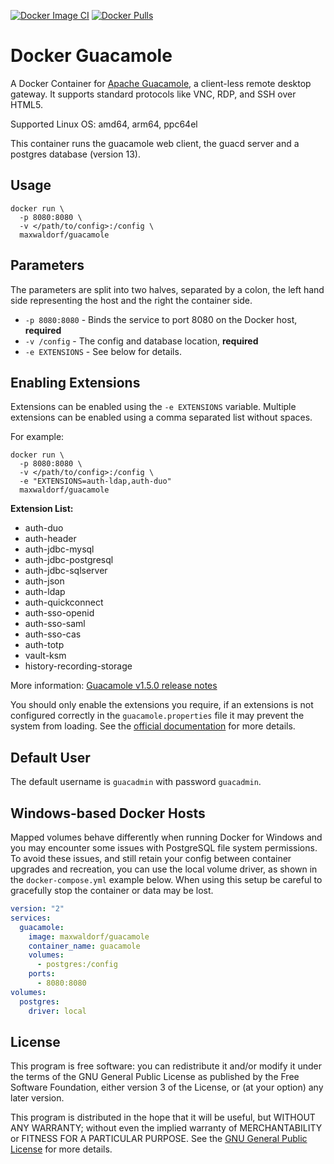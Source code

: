 [![Docker Image CI](https://github.com/MaxWaldorf/guacamole/actions/workflows/docker-image.yml/badge.svg)](https://github.com/MaxWaldorf/guacamole/actions/workflows/docker-image.yml) [![Docker Pulls](https://img.shields.io/docker/pulls/maxwaldorf/guacamole.svg)](https://hub.docker.com/r/maxwaldorf/guacamole/)

# Docker Guacamole

A Docker Container for [Apache Guacamole](https://guacamole.apache.org/), a client-less remote desktop gateway. It supports standard protocols like VNC, RDP, and SSH over HTML5.

Supported Linux OS: amd64, arm64, ppc64el

This container runs the guacamole web client, the guacd server and a postgres database (version 13).

## Usage

```shell
docker run \
  -p 8080:8080 \
  -v </path/to/config>:/config \
  maxwaldorf/guacamole
```

## Parameters

The parameters are split into two halves, separated by a colon, the left hand side representing the host and the right the container side.

* `-p 8080:8080` - Binds the service to port 8080 on the Docker host, **required**
* `-v /config` - The config and database location, **required**
* `-e EXTENSIONS` - See below for details.

## Enabling Extensions

Extensions can be enabled using the `-e EXTENSIONS` variable. Multiple extensions can be enabled using a comma separated list without spaces.

For example:

```shell
docker run \
  -p 8080:8080 \
  -v </path/to/config>:/config \
  -e "EXTENSIONS=auth-ldap,auth-duo"
  maxwaldorf/guacamole
```

**Extension List:**
- auth-duo
- auth-header
- auth-jdbc-mysql
- auth-jdbc-postgresql
- auth-jdbc-sqlserver
- auth-json
- auth-ldap
- auth-quickconnect
- auth-sso-openid
- auth-sso-saml
- auth-sso-cas
- auth-totp
- vault-ksm
- history-recording-storage

More information: [Guacamole v1.5.0 release notes](https://guacamole.apache.org/releases/1.5.0/)

You should only enable the extensions you require, if an extensions is not configured correctly in the `guacamole.properties` file it may prevent the system from loading. See the [official documentation](https://guacamole.apache.org/doc/gug/) for more details.

## Default User

The default username is `guacadmin` with password `guacadmin`.

## Windows-based Docker Hosts

Mapped volumes behave differently when running Docker for Windows and you may encounter some issues with PostgreSQL file system permissions. To avoid these issues, and still retain your config between container upgrades and recreation, you can use the local volume driver, as shown in the `docker-compose.yml` example below. When using this setup be careful to gracefully stop the container or data may be lost.

```yml
version: "2"
services:
  guacamole:
    image: maxwaldorf/guacamole
    container_name: guacamole
    volumes:
      - postgres:/config
    ports:
      - 8080:8080
volumes:
  postgres:
    driver: local
```

## License

This program is free software: you can redistribute it and/or modify it under the terms of the GNU General Public License as published by the Free Software Foundation, either version 3 of the License, or (at your option) any later version.

This program is distributed in the hope that it will be useful, but WITHOUT ANY WARRANTY; without even the implied warranty of MERCHANTABILITY or FITNESS FOR A PARTICULAR PURPOSE.  See the [GNU General Public License](./LICENSE) for more details.

